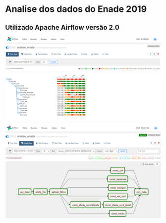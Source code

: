 # Analise dos dados do Enade 2019

## Utilizado Apache Airflow versão 2.0

![](img\anl_enade_2019.PNG)

![](img\anl_enade_2019_2.PNG)
